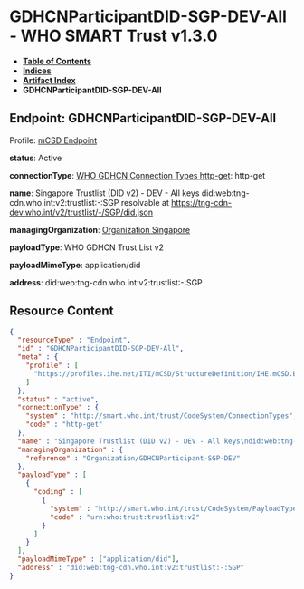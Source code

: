 # GDHCNParticipantDID-SGP-DEV-All - WHO SMART Trust v1.3.0

* [**Table of Contents**](toc.md)
* [**Indices**](indices.md)
* [**Artifact Index**](artifacts.md)
* **GDHCNParticipantDID-SGP-DEV-All**

## Endpoint: GDHCNParticipantDID-SGP-DEV-All

Profile: [mCSD Endpoint](https://profiles.ihe.net/ITI/mCSD/4.0.0/StructureDefinition-IHE.mCSD.Endpoint.html)

**status**: Active

**connectionType**: [WHO GDHCN Connection Types http-get](CodeSystem-ConnectionTypes.md#ConnectionTypes-http-get): http-get

**name**: Singapore Trustlist (DID v2) - DEV - All keys did:web:tng-cdn.who.int:v2:trustlist:-:SGP resolvable at https://tng-cdn-dev.who.int/v2/trustlist/-/SGP/did.json

**managingOrganization**: [Organization Singapore](Organization-GDHCNParticipant-SGP-DEV.md)

**payloadType**: WHO GDHCN Trust List v2

**payloadMimeType**: application/did

**address**: did:web:tng-cdn.who.int:v2:trustlist:-:SGP



## Resource Content

```json
{
  "resourceType" : "Endpoint",
  "id" : "GDHCNParticipantDID-SGP-DEV-All",
  "meta" : {
    "profile" : [
      "https://profiles.ihe.net/ITI/mCSD/StructureDefinition/IHE.mCSD.Endpoint"
    ]
  },
  "status" : "active",
  "connectionType" : {
    "system" : "http://smart.who.int/trust/CodeSystem/ConnectionTypes",
    "code" : "http-get"
  },
  "name" : "Singapore Trustlist (DID v2) - DEV - All keys\ndid:web:tng-cdn.who.int:v2:trustlist:-:SGP\nresolvable at https://tng-cdn-dev.who.int/v2/trustlist/-/SGP/did.json",
  "managingOrganization" : {
    "reference" : "Organization/GDHCNParticipant-SGP-DEV"
  },
  "payloadType" : [
    {
      "coding" : [
        {
          "system" : "http://smart.who.int/trust/CodeSystem/PayloadTypes",
          "code" : "urn:who:trust:trustlist:v2"
        }
      ]
    }
  ],
  "payloadMimeType" : ["application/did"],
  "address" : "did:web:tng-cdn.who.int:v2:trustlist:-:SGP"
}

```
